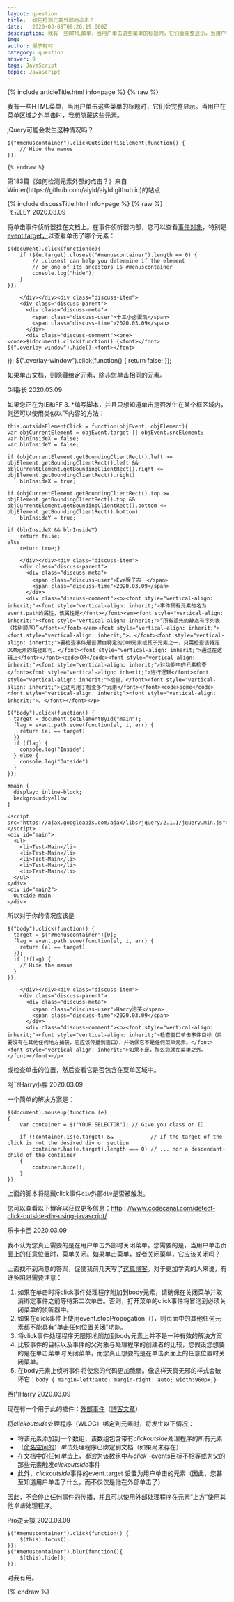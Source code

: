 ```yaml
---
layout: question
title:  如何检测元素外部的点击？
date:   2020-03-09T09:26:19.000Z
description: 我有一些HTML菜单，当用户单击这些菜单的标题时，它们会完整显示。当用户在菜单区域之外单击时，我想隐藏这些元素。jQuery可能会发生这种情况吗？...
img: 
author: 猴子村村
category: question
answer: 9
tags: JavaScript
topic: JavaScript
---
```

<div class="article-root">
  <div class="article">
    {% include articleTitle.html info=page %}
    {% raw %}
    <div class="article-content"><p><font style="vertical-align: inherit;"><font style="vertical-align: inherit;">我有一些HTML菜单，当用户单击这些菜单的标题时，它们会完整显示。</font><font style="vertical-align: inherit;">当用户在菜单区域之外单击时，我想隐藏这些元素。</font></font></p>

<p><font style="vertical-align: inherit;"><font style="vertical-align: inherit;">jQuery可能会发生这种情况吗？</font></font></p>

<pre><code>$("#menuscontainer").clickOutsideThisElement(function() {<font></font>
    // Hide the menus<font></font>
});<font></font>
</code></pre></div>
    {% endraw %}
  </div>
  <p class="winter_mark">第183篇《如何检测元素外部的点击？》来自Winter(https://github.com/aiyld/aiyld.github.io)的站点</p>
  <div class="discuss-wrapper">
    {% include discussTitle.html info=page %}
    {% raw %}
    <div class="discuss-item">
        <div class="discuss-parent">
          <div class="discuss-meta">
            <span class="discuss-user">飞云LEY</span>
            <span class="discuss-time">2020.03.09</span>
          </div>
          <div class="discuss-comment"><p><font style="vertical-align: inherit;"><font style="vertical-align: inherit;">将单击事件侦听器挂在文档上。</font><font style="vertical-align: inherit;">在事件侦听器内部，您可以查看</font></font><a href="http://api.jquery.com/category/events/event-object/" rel="noreferrer"><font style="vertical-align: inherit;"><font style="vertical-align: inherit;">事件对象</font></font></a><font style="vertical-align: inherit;"><font style="vertical-align: inherit;">，特别是</font></font><a href="http://api.jquery.com/event.target/" rel="noreferrer"><font style="vertical-align: inherit;"><font style="vertical-align: inherit;">event.target，</font></font></a><font style="vertical-align: inherit;"><font style="vertical-align: inherit;">以查看单击了哪个元素：</font></font></p>

<pre><code>$(document).click(function(e){<font></font>
    if ($(e.target).closest("#menuscontainer").length == 0) {<font></font>
        // .closest can help you determine if the element <font></font>
        // or one of its ancestors is #menuscontainer<font></font>
        console.log("hide");<font></font>
    }<font></font>
});<font></font>
</code></pre></div>
        </div></div><div class="discuss-item">
        <div class="discuss-parent">
          <div class="discuss-meta">
            <span class="discuss-user">十三小卤蛋凯</span>
            <span class="discuss-time">2020.03.09</span>
          </div>
          <div class="discuss-comment"><pre><code>$(document).click(function() {<font></font>
    $(".overlay-window").hide();<font></font>
});<font></font>
$(".overlay-window").click(function() {<font></font>
    return false;<font></font>
});<font></font>
</code></pre>

<p><font style="vertical-align: inherit;"><font style="vertical-align: inherit;">如果单击文档，则隐藏给定元素，除非您单击相同的元素。</font></font></p></div>
        </div></div><div class="discuss-item">
        <div class="discuss-parent">
          <div class="discuss-meta">
            <span class="discuss-user">Gil番长</span>
            <span class="discuss-time">2020.03.09</span>
          </div>
          <div class="discuss-comment"><p><font style="vertical-align: inherit;"><font style="vertical-align: inherit;">如果您正在为IE和FF 3. *编写脚本，并且只想知道单击是否发生在某个框区域内，则还可以使用类似以下内容的方法：</font></font></p>

<pre><code>this.outsideElementClick = function(objEvent, objElement){   <font></font>
var objCurrentElement = objEvent.target || objEvent.srcElement;<font></font>
var blnInsideX = false;<font></font>
var blnInsideY = false;<font></font>
<font></font>
if (objCurrentElement.getBoundingClientRect().left &gt;= objElement.getBoundingClientRect().left &amp;&amp; objCurrentElement.getBoundingClientRect().right &lt;= objElement.getBoundingClientRect().right)<font></font>
    blnInsideX = true;<font></font>
<font></font>
if (objCurrentElement.getBoundingClientRect().top &gt;= objElement.getBoundingClientRect().top &amp;&amp; objCurrentElement.getBoundingClientRect().bottom &lt;= objElement.getBoundingClientRect().bottom)<font></font>
    blnInsideY = true;<font></font>
<font></font>
if (blnInsideX &amp;&amp; blnInsideY)<font></font>
    return false;<font></font>
else<font></font>
    return true;}<font></font>
</code></pre></div>
        </div></div><div class="discuss-item">
        <div class="discuss-parent">
          <div class="discuss-meta">
            <span class="discuss-user">Eva猴子古一</span>
            <span class="discuss-time">2020.03.09</span>
          </div>
          <div class="discuss-comment"><p><font style="vertical-align: inherit;"><font style="vertical-align: inherit;">事件具有元素的名为event.path的属性，该属性是</font></font><em><font style="vertical-align: inherit;"><font style="vertical-align: inherit;">“所有祖先的静态有序列表（按树顺序）”</font></font></em><font style="vertical-align: inherit;"><font style="vertical-align: inherit;">。</font><font style="vertical-align: inherit;">要检查事件是否源自特定的DOM元素或其子元素之一，只需检查该特定DOM元素的路径即可。</font><font style="vertical-align: inherit;">通过在逻辑上</font></font><code>OR</code><font style="vertical-align: inherit;"><font style="vertical-align: inherit;">对功能中的元素检查</font><font style="vertical-align: inherit;">进行逻辑</font><font style="vertical-align: inherit;">检查，</font><font style="vertical-align: inherit;">它还可用于检查多个元素</font></font><code>some</code><font style="vertical-align: inherit;"><font style="vertical-align: inherit;">。</font></font></p>

<p></p><div class="snippet" data-lang="js" data-hide="false" data-console="true" data-babel="false">
<div class="snippet-code">
<pre class="snippet-code-js lang-js prettyprint-override"><code>$("body").click(function() {<font></font>
  target = document.getElementById("main");<font></font>
  flag = event.path.some(function(el, i, arr) {<font></font>
    return (el == target)<font></font>
  })<font></font>
  if (flag) {<font></font>
    console.log("Inside")<font></font>
  } else {<font></font>
    console.log("Outside")<font></font>
  }<font></font>
});</code></pre>
<pre class="snippet-code-css lang-css prettyprint-override"><code>#main {<font></font>
  display: inline-block;<font></font>
  background:yellow;<font></font>
}</code></pre>
<pre class="snippet-code-html lang-html prettyprint-override"><code>&lt;script src="https://ajax.googleapis.com/ajax/libs/jquery/2.1.1/jquery.min.js"&gt;&lt;/script&gt;<font></font>
&lt;div id="main"&gt;<font></font>
  &lt;ul&gt;<font></font>
    &lt;li&gt;Test-Main&lt;/li&gt;<font></font>
    &lt;li&gt;Test-Main&lt;/li&gt;<font></font>
    &lt;li&gt;Test-Main&lt;/li&gt;<font></font>
    &lt;li&gt;Test-Main&lt;/li&gt;<font></font>
    &lt;li&gt;Test-Main&lt;/li&gt;<font></font>
  &lt;/ul&gt;<font></font>
&lt;/div&gt;<font></font>
&lt;div id="main2"&gt;<font></font>
  Outside Main<font></font>
&lt;/div&gt;</code></pre>
</div>
</div>
<p></p>

<p><font style="vertical-align: inherit;"><font style="vertical-align: inherit;">所以对于你的情况应该是 </font></font></p>

<pre><code>$("body").click(function() {<font></font>
  target = $("#menuscontainer")[0];<font></font>
  flag = event.path.some(function(el, i, arr) {<font></font>
    return (el == target)<font></font>
  });<font></font>
  if (!flag) {<font></font>
    // Hide the menus<font></font>
  }<font></font>
});<font></font>
</code></pre></div>
        </div></div><div class="discuss-item">
        <div class="discuss-parent">
          <div class="discuss-meta">
            <span class="discuss-user">Harry泡芙</span>
            <span class="discuss-time">2020.03.09</span>
          </div>
          <div class="discuss-comment"><p><font style="vertical-align: inherit;"><font style="vertical-align: inherit;">检查窗口单击事件目标（只要没有在其他任何地方捕获，它应该传播到窗口），并确保它不是任何菜单元素。</font><font style="vertical-align: inherit;">如果不是，那么您就在菜单之外。</font></font></p>

<p><font style="vertical-align: inherit;"><font style="vertical-align: inherit;">或检查单击的位置，然后查看它是否包含在菜单区域中。</font></font></p></div>
        </div></div><div class="discuss-item">
        <div class="discuss-parent">
          <div class="discuss-meta">
            <span class="discuss-user">阿飞Harry小胖</span>
            <span class="discuss-time">2020.03.09</span>
          </div>
          <div class="discuss-comment"><p><font style="vertical-align: inherit;"><font style="vertical-align: inherit;">一个简单的解决方案是：</font></font></p>

<pre><code>$(document).mouseup(function (e)<font></font>
{<font></font>
    var container = $("YOUR SELECTOR"); // Give you class or ID<font></font>
<font></font>
    if (!container.is(e.target) &amp;&amp;            // If the target of the click is not the desired div or section<font></font>
        container.has(e.target).length === 0) // ... nor a descendant-child of the container<font></font>
    {<font></font>
        container.hide();<font></font>
    }<font></font>
});<font></font>
</code></pre>

<p><font style="vertical-align: inherit;"><font style="vertical-align: inherit;">上面的脚本将隐藏</font><font style="vertical-align: inherit;">click事件</font></font><code>div</code><font style="vertical-align: inherit;"><font style="vertical-align: inherit;">外部</font></font><code>div</code><font style="vertical-align: inherit;"><font style="vertical-align: inherit;">是否被触发。</font></font></p>

<p><font style="vertical-align: inherit;"><font style="vertical-align: inherit;">您可以查看以下博客以获取更多信息：</font><a href="http://www.codecanal.com/detect-click-outside-div-using-javascript/" rel="noreferrer"><font style="vertical-align: inherit;">http</font></a><font style="vertical-align: inherit;"> : </font></font><a href="http://www.codecanal.com/detect-click-outside-div-using-javascript/" rel="noreferrer"><font style="vertical-align: inherit;"><font style="vertical-align: inherit;">//www.codecanal.com/detect-click-outside-div-using-javascript/</font></font></a></p></div>
        </div></div><div class="discuss-item">
        <div class="discuss-parent">
          <div class="discuss-meta">
            <span class="discuss-user">乐卡卡西</span>
            <span class="discuss-time">2020.03.09</span>
          </div>
          <div class="discuss-comment"><p><font style="vertical-align: inherit;"><font style="vertical-align: inherit;">我不认为您真正需要的是在用户单击外部时关闭菜单。</font><font style="vertical-align: inherit;">您需要的是，当用户单击页面上的任意位置时，菜单关闭。</font><font style="vertical-align: inherit;">如果单击菜单，或者关闭菜单，它应该关闭吗？</font></font></p>

<p><font style="vertical-align: inherit;"><font style="vertical-align: inherit;">上面找不到满意的答案，促使我前</font><font style="vertical-align: inherit;">几天</font><font style="vertical-align: inherit;">写了</font></font><a href="http://programming34m0.blogspot.com/2011/05/simplifying-javascript-jump-menu.html"><font style="vertical-align: inherit;"><font style="vertical-align: inherit;">这篇博客</font></font></a><font style="vertical-align: inherit;"><font style="vertical-align: inherit;">。</font><font style="vertical-align: inherit;">对于更加学究的人来说，有许多陷阱需要注意：</font></font></p>

<ol>
<li><font style="vertical-align: inherit;"><font style="vertical-align: inherit;">如果在单击时将click事件处理程序附加到body元素，请确保在关闭菜单并取消绑定事件之前等待第二次单击。</font><font style="vertical-align: inherit;">否则，打开菜单的click事件将冒泡到必须关闭菜单的侦听器中。</font></font></li>
<li><font style="vertical-align: inherit;"><font style="vertical-align: inherit;">如果在click事件上使用event.stopPropogation（），则页面中的其他任何元素都不能具有“单击任何位置关闭”功能。</font></font></li>
<li><font style="vertical-align: inherit;"><font style="vertical-align: inherit;">将click事件处理程序无限期地附加到body元素上并不是一种有效的解决方案</font></font></li>
<li><font style="vertical-align: inherit;"><font style="vertical-align: inherit;">比较事件的目标以及事件的父对象与处理程序的创建者的比较，您假设您想要的是在单击菜单时关闭菜单，而您真正想要的是在单击页面上的任意位置时关闭菜单。</font></font></li>
<li><font style="vertical-align: inherit;"><font style="vertical-align: inherit;">在body元素上侦听事件将使您的代码更加脆弱。</font><font style="vertical-align: inherit;">像这样天真无邪的样式会破坏它：</font></font><code>body { margin-left:auto; margin-right: auto; width:960px;}</code></li>
</ol></div>
        </div></div><div class="discuss-item">
        <div class="discuss-parent">
          <div class="discuss-meta">
            <span class="discuss-user">西门Harry</span>
            <span class="discuss-time">2020.03.09</span>
          </div>
          <div class="discuss-comment"><p><font style="vertical-align: inherit;"><font style="vertical-align: inherit;">现在有一个用于此的插件：</font></font><a href="https://github.com/cowboy/jquery-outside-events" rel="noreferrer"><font style="vertical-align: inherit;"><font style="vertical-align: inherit;">外部事件</font></font></a><font style="vertical-align: inherit;"><font style="vertical-align: inherit;">（</font></font><a href="http://benalman.com/projects/jquery-outside-events-plugin/" rel="noreferrer"><font style="vertical-align: inherit;"><font style="vertical-align: inherit;">博客文章</font></font></a><font style="vertical-align: inherit;"><font style="vertical-align: inherit;">）</font></font></p>

<p><font style="vertical-align: inherit;"><font style="vertical-align: inherit;">将</font></font><em><font style="vertical-align: inherit;"><font style="vertical-align: inherit;">clickoutside</font></font></em><font style="vertical-align: inherit;"><font style="vertical-align: inherit;">处理程序（WLOG）绑定到元素</font><font style="vertical-align: inherit;">时，将发生以下情况</font><font style="vertical-align: inherit;">：</font></font></p>

<ul>
<li><font style="vertical-align: inherit;"><font style="vertical-align: inherit;">将该元素添加到一个数组，该数组包含带有</font></font><em><font style="vertical-align: inherit;"><font style="vertical-align: inherit;">clickoutside</font></font></em><font style="vertical-align: inherit;"><font style="vertical-align: inherit;">处理程序的</font><font style="vertical-align: inherit;">所有元素</font></font></li>
<li><font style="vertical-align: inherit;"><font style="vertical-align: inherit;">（</font></font><a href="http://docs.jquery.com/Namespaced_Events" rel="noreferrer"><font style="vertical-align: inherit;"><font style="vertical-align: inherit;">命名空间的</font></font></a><font style="vertical-align: inherit;"><font style="vertical-align: inherit;">）</font></font><em><font style="vertical-align: inherit;"><font style="vertical-align: inherit;">单击</font></font></em><font style="vertical-align: inherit;"><font style="vertical-align: inherit;">处理程序已绑定到文档（如果尚未存在）</font></font></li>
<li><font style="vertical-align: inherit;"><font style="vertical-align: inherit;">在</font><font style="vertical-align: inherit;">文档中的</font><font style="vertical-align: inherit;">任何</font></font><em><font style="vertical-align: inherit;"><font style="vertical-align: inherit;">单击</font></font></em><font style="vertical-align: inherit;"><font style="vertical-align: inherit;">上，</font></font><em><font style="vertical-align: inherit;"><font style="vertical-align: inherit;">都会</font></font></em><font style="vertical-align: inherit;"><font style="vertical-align: inherit;">为该数组中与</font></font><em><font style="vertical-align: inherit;"><font style="vertical-align: inherit;">click</font></font></em><font style="vertical-align: inherit;"><font style="vertical-align: inherit;"> -events目标</font><font style="vertical-align: inherit;">不相等或为父的那些元素触发</font><em><font style="vertical-align: inherit;">clickoutside</font></em><font style="vertical-align: inherit;">事件</font></font></li>
<li><font style="vertical-align: inherit;"><font style="vertical-align: inherit;">此外，</font></font><em><font style="vertical-align: inherit;"><font style="vertical-align: inherit;">clickoutside</font></font></em><font style="vertical-align: inherit;"><font style="vertical-align: inherit;">事件</font><font style="vertical-align: inherit;">的event.target </font><font style="vertical-align: inherit;">设置为用户单击的元素（因此，您甚至知道用户单击了什么，而不仅仅是他在外部单击了）</font></font></li>
</ul>

<p><font style="vertical-align: inherit;"><font style="vertical-align: inherit;">因此，不会停止任何事件的传播，并且</font><font style="vertical-align: inherit;">可以使用外部处理程序在元素“上方”使用</font><font style="vertical-align: inherit;">其他</font></font><em><font style="vertical-align: inherit;"><font style="vertical-align: inherit;">单击</font></font></em><font style="vertical-align: inherit;"><font style="vertical-align: inherit;">处理程序。</font></font></p></div>
        </div></div><div class="discuss-item">
        <div class="discuss-parent">
          <div class="discuss-meta">
            <span class="discuss-user">Pro逆天猿</span>
            <span class="discuss-time">2020.03.09</span>
          </div>
          <div class="discuss-comment"><pre><code>$("#menuscontainer").click(function() {<font></font>
    $(this).focus();<font></font>
});<font></font>
$("#menuscontainer").blur(function(){<font></font>
    $(this).hide();<font></font>
});<font></font>
</code></pre>

<p><font style="vertical-align: inherit;"><font style="vertical-align: inherit;">对我有用。</font></font></p></div>
        </div></div>
    {% endraw %}
  </div>
<div>
